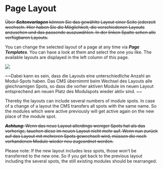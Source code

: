 # Page Layout

~~Über ***Seitenvorlagen*** können Sie das gewählte Layout einer Seite jederzeit wechseln. Hier haben Sie die Möglichkeit, die verschiedenen Layouts anzusehen und das passende auszuwählen. In der linken Spalte sehen alle verfügbaren Layouts.~~

You can change the selected layout of a page at any time via ***Page Templates***. You can have a look at them and select the one you like. The available layouts are displayed in the left column of this page.

![](bild23.png)

~~Dabei kann es sein, dass die Layouts eine unterschiedliche Anzahl an Modul-Spots haben. Das CMS übernimmt beim Wechsel des Layouts alle gleichnamigen Spots, so dass die vorher aktiven Module im neuen Layout entsprechend am neuen Platz des Modulspots wieder aktiv sind. ~~

Thereby the layouts can include several numbers of module spots. In case of a change of a layout the CMS transfers all spots with the same name. So the modules which were active previously  will get active again on the new place of the module spot.

~~***Achtung***: Wenn das neue Layout allerdings weniger Spots hat als das vorherige, tauchen diese im neuen Layout nicht mehr auf. Wenn nun zurück auf das Layout mit mehreren Spots gewechselt wird, müssen die noch vorhandenen Module wieder neu zugeordnet werden.~~

Please note: If the new layout includes less spots, those won't be transferred to the new one. So if you get back to the previous layout including the several spots, the still existing modules should be rearranged. 

